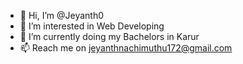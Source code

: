- 👋 Hi, I’m @Jeyanth0
- 👀 I’m interested in Web Developing
- 🌱 I’m currently doing my Bachelors in Karur
- 📫 Reach me on jeyanthnachimuthu172@gmail.com

<!---
Jeyanth0/Jeyanth0 is a ✨ special ✨ repository because its `README.md` (this file) appears on your GitHub profile.
You can click the Preview link to take a look at your changes.
--->
